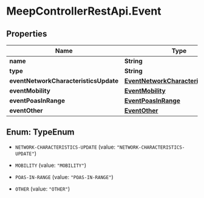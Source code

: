 # MeepControllerRestApi.Event

## Properties
Name | Type | Description | Notes
------------ | ------------- | ------------- | -------------
**name** | **String** | Event name | [optional] 
**type** | **String** | Event type | [optional] 
**eventNetworkCharacteristicsUpdate** | [**EventNetworkCharacteristicsUpdate**](EventNetworkCharacteristicsUpdate.md) |  | [optional] 
**eventMobility** | [**EventMobility**](EventMobility.md) |  | [optional] 
**eventPoasInRange** | [**EventPoasInRange**](EventPoasInRange.md) |  | [optional] 
**eventOther** | [**EventOther**](EventOther.md) |  | [optional] 


<a name="TypeEnum"></a>
## Enum: TypeEnum


* `NETWORK-CHARACTERISTICS-UPDATE` (value: `"NETWORK-CHARACTERISTICS-UPDATE"`)

* `MOBILITY` (value: `"MOBILITY"`)

* `POAS-IN-RANGE` (value: `"POAS-IN-RANGE"`)

* `OTHER` (value: `"OTHER"`)




